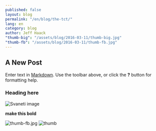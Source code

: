 ```yaml
---
published: false
layout: blog
permalink: "/en/blog/the-tct/"
lang: en
category: blog
author: Jeff Haack
"thumb-big": "/assets/blog/2016-03-11/thumb-big.jpg"
"thumb-fb": "/assets/blog/2016-03-11/thumb-fb.jpg"
---
```


## A New Post

Enter text in [Markdown](http://daringfireball.net/projects/markdown/). Use the toolbar above, or click the **?** button for formatting help.

### Heading here

![Svaneti image]({{site.baseurl}}/_posts/assets/blog/svaneti_pd2.jpg)


**make this bold**

![thumb-fb.jpg]({{site.baseurl}}/_posts/assets/blog/2016-04-06/thumb-fb.jpg)
![thumb]({{site.baseurl}}/_posts/thumb-big.jpg)



